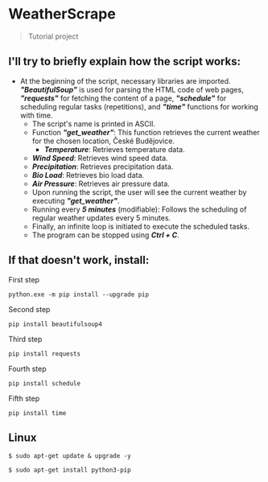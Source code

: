 # WeatherScrape
> Tutorial project

## I'll try to briefly explain how the script works:

 - At the beginning of the script, necessary libraries are imported. _**"BeautifulSoup"**_ is used for parsing the HTML code of web pages, _**"requests"**_ for fetching the content of a page, _**"schedule"**_ for scheduling regular tasks (repetitions), and _**"time"**_ functions for working with time.
    - The script's name is printed in ASCII.
    - Function _**"get_weather"**_: This function retrieves the current weather for the chosen location, České Budějovice.
        - _**Temperature**_: Retrieves temperature data.
	- _**Wind Speed**_: Retrieves wind speed data.
	- _**Precipitation**_: Retrieves precipitation data.
	- _**Bio Load**_: Retrieves bio load data.
	- _**Air Pressure**_: Retrieves air pressure data.
    - Upon running the script, the user will see the current weather by executing _**"get_weather"**_.
    - Running every _**5 minutes**_ (modifiable): Follows the scheduling of regular weather updates every 5 minutes.
    - Finally, an infinite loop is initiated to execute the scheduled tasks.
    - The program can be stopped using _**Ctrl + C**_.


## If that doesn't work, install:
 First step
```
python.exe -m pip install --upgrade pip
```
 Second step
```
pip install beautifulsoup4
```
 Third step
```
pip install requests
```
 Fourth step
```
pip install schedule
```
 Fifth step
```
pip install time
```
## Linux
```
$ sudo apt-get update & upgrade -y
```
```
$ sudo apt-get install python3-pip
```
